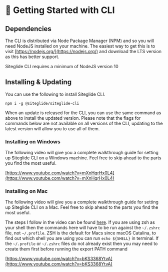 # 🍃 Getting Started with CLI

## Dependencies

The CLI is distributed via Node Package Manager (NPM) and so you will need NodeJS installed on your machine. The easiest way to get this is to visit [https://nodejs.org/](https://nodejs.org/) and download the LTS version as this has better support.

Siteglide CLI requires a minimum of NodeJS version 10

## Installing & Updating

You can use the following to install Siteglide CLI.

`npm i -g @siteglide/siteglide-cli`

When an update is released for the CLI, you can use the same command as above to install the updated version. Please note that the flags for commands below are not available on all versions of the CLI, updating to the latest version will allow you to use all of them.

### Installing on Windows

The following video will give you a complete walkthrough guide for setting up Siteglide CLI on a Windows machine. Feel free to skip ahead to the parts you find the most useful.

[https://www.youtube.com/watch?v=mXnHqrHx0L4](https://www.youtube.com/watch?v=mXnHqrHx0L4)

### Installing on Mac

The following video will give you a complete walkthrough guide for setting up Siteglide CLI on a Mac. Feel free to skip ahead to the parts you find the most useful.

The steps I follow in the video can be found [here](https://docs.npmjs.com/resolving-eacces-permissions-errors-when-installing-packages-globally#manually-change-npms-default-directory). If you are using zsh as your shell then the commands here will have to be run against the `~/.zshrc` file, not `~/.profile`. ZSH is the default for Macs since macOS Catalina, to find out which shell you are using you can run `echo ${SHELL}` in terminal. If the `~/.profile` or `~/.zshrc` files do not already exist then you may need to create them first before running the export PATH command

[https://www.youtube.com/watch?v=bKS3368YtvA](https://www.youtube.com/watch?v=bKS3368YtvA)
